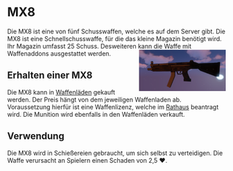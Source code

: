 # MX8
Die MX8 ist eine von fünf Schusswaffen, welche es auf dem Server gibt. 
Die MX8 ist eine Schnellschusswaffe, für die das kleine Magazin benötigt wird. Ihr Magazin umfasst 25 Schuss. Desweiteren kann die Waffe mit Waffenaddons ausgestattet werden. <img align="right" width="200" eight="150" src="../../../../assets/image/items/weapons/mp.png"> 

## Erhalten einer MX8
Die MX8 kann in [Waffenläden](../../biz/waffenladen.md) gekauft werden. Der Preis hängt von dem jeweiligen Waffenladen ab. Voraussetzung hierfür ist eine Waffenlizenz, welche im [Rathaus](../../orte/rathaus.md) beantragt wird. Die Munition wird ebenfalls in den Waffenläden verkauft.

## Verwendung 
Die MX8 wird in Schießereien gebraucht, um sich selbst zu verteidigen. Die Waffe verursacht an Spielern einen Schaden von 2,5 ❤️.
